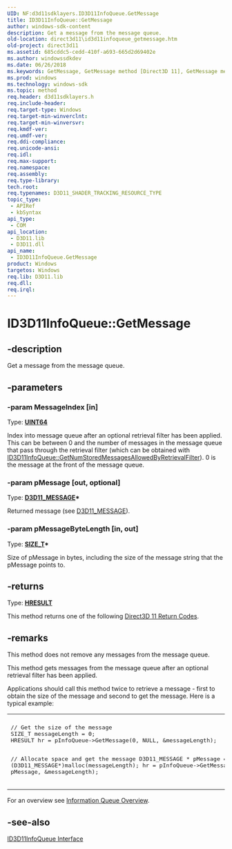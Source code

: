 ```yaml
---
UID: NF:d3d11sdklayers.ID3D11InfoQueue.GetMessage
title: ID3D11InfoQueue::GetMessage
author: windows-sdk-content
description: Get a message from the message queue.
old-location: direct3d11\id3d11infoqueue_getmessage.htm
old-project: direct3d11
ms.assetid: 685cddc5-cedd-410f-a693-665d2d69402e
ms.author: windowssdkdev
ms.date: 06/26/2018
ms.keywords: GetMessage, GetMessage method [Direct3D 11], GetMessage method [Direct3D 11],ID3D11InfoQueue interface, ID3D11InfoQueue interface [Direct3D 11],GetMessage method, ID3D11InfoQueue.GetMessage, ID3D11InfoQueue::GetMessage, d3d11sdklayers/ID3D11InfoQueue::GetMessage, direct3d11.id3d11infoqueue_getmessage, fcb657d8-1742-cfff-a8cc-5af0bec46085
ms.prod: windows
ms.technology: windows-sdk
ms.topic: method
req.header: d3d11sdklayers.h
req.include-header: 
req.target-type: Windows
req.target-min-winverclnt: 
req.target-min-winversvr: 
req.kmdf-ver: 
req.umdf-ver: 
req.ddi-compliance: 
req.unicode-ansi: 
req.idl: 
req.max-support: 
req.namespace: 
req.assembly: 
req.type-library: 
tech.root: 
req.typenames: D3D11_SHADER_TRACKING_RESOURCE_TYPE
topic_type:
 - APIRef
 - kbSyntax
api_type:
 - COM
api_location:
 - D3D11.lib
 - D3D11.dll
api_name:
 - ID3D11InfoQueue.GetMessage
product: Windows
targetos: Windows
req.lib: D3D11.lib
req.dll: 
req.irql: 
---
```


# ID3D11InfoQueue::GetMessage


## -description


Get a message from the message queue.


## -parameters




### -param MessageIndex [in]

Type: <b><a href="https://msdn.microsoft.com/4553cafc-450e-4493-a4d4-cb6e2f274d46">UINT64</a></b>

Index into message queue after an optional retrieval filter has been applied. This can be between 0 and the number of messages in the message queue that pass through the retrieval filter (which can be obtained with <a href="https://msdn.microsoft.com/0da19bef-a0b3-43d7-88e5-9270bb98b20c">ID3D11InfoQueue::GetNumStoredMessagesAllowedByRetrievalFilter</a>). 0 is the message at the front of the message queue.


### -param pMessage [out, optional]

Type: <b><a href="https://msdn.microsoft.com/b00a7e61-5394-40bd-bdc1-94da45dfa264">D3D11_MESSAGE</a>*</b>

Returned message (see <a href="https://msdn.microsoft.com/b00a7e61-5394-40bd-bdc1-94da45dfa264">D3D11_MESSAGE</a>).


### -param pMessageByteLength [in, out]

Type: <b><a href="https://msdn.microsoft.com/4553cafc-450e-4493-a4d4-cb6e2f274d46">SIZE_T</a>*</b>

Size of pMessage in bytes, including the size of the message string that the pMessage points to.


## -returns



Type: <b><a href="https://msdn.microsoft.com/library/Hh437604(v=VS.85).aspx">HRESULT</a></b>

This method returns one of the following <a href="https://msdn.microsoft.com/c0856a58-b760-44e5-8acf-145720b403d1">Direct3D 11 Return Codes</a>.




## -remarks



This method does not remove any messages from the message queue.

This method gets messages from the message queue after an optional retrieval filter has been applied.

Applications should call this method twice to retrieve a message - first to obtain the size of the message and second to get the message. Here is a typical example:

<div class="code"><span codelanguage=""><table>
<tr>
<th></th>
</tr>
<tr>
<td>
<pre>
// Get the size of the message
SIZE_T messageLength = 0;
HRESULT hr = pInfoQueue-&gt;GetMessage(0, NULL, &amp;messageLength);

// Allocate space and get the message
D3D11_MESSAGE * pMessage = (D3D11_MESSAGE*)malloc(messageLength);
hr = pInfoQueue-&gt;GetMessage(0, pMessage, &amp;messageLength);
</pre>
</td>
</tr>
</table></span></div>
For an overview see <a href="https://msdn.microsoft.com/240820c7-1c1f-4e2d-8b3e-497fd931d7d2">Information Queue Overview</a>.




## -see-also




<a href="https://msdn.microsoft.com/240820c7-1c1f-4e2d-8b3e-497fd931d7d2">ID3D11InfoQueue Interface</a>
 

 

